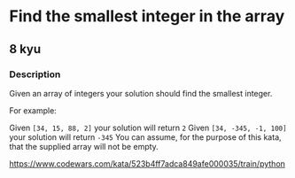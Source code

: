 # Find the smallest integer in the array
## 8 kyu
### Description
Given an array of integers your solution should find the smallest integer.

For example:

Given `[34, 15, 88, 2]` your solution will return `2`
Given `[34, -345, -1, 100]` your solution will return `-345`
You can assume, for the purpose of this kata, that the supplied array will not be empty.

https://www.codewars.com/kata/523b4ff7adca849afe000035/train/python